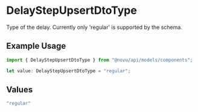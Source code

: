 # DelayStepUpsertDtoType

Type of the delay. Currently only 'regular' is supported by the schema.

## Example Usage

```typescript
import { DelayStepUpsertDtoType } from "@novu/api/models/components";

let value: DelayStepUpsertDtoType = "regular";
```

## Values

```typescript
"regular"
```